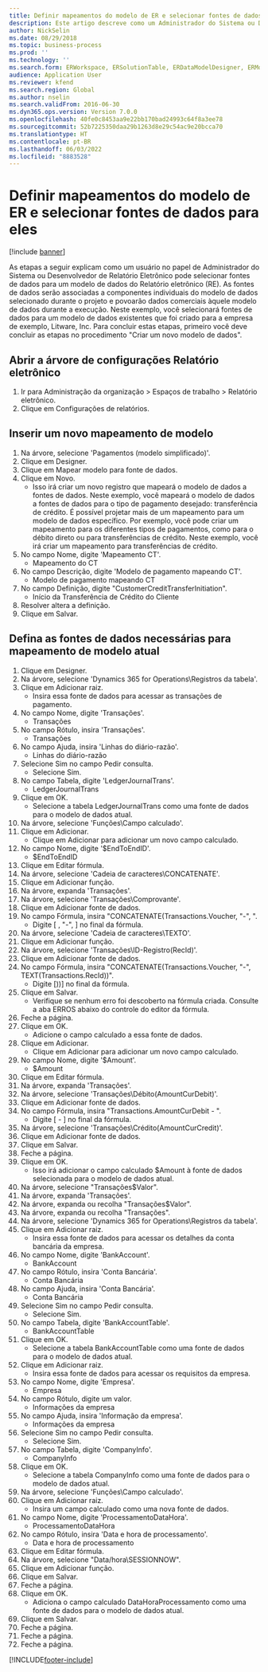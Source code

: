 ```yaml
---
title: Definir mapeamentos do modelo de ER e selecionar fontes de dados para eles
description: Este artigo descreve como um Administrador do Sistema ou Desenvolvedor de Relatório Eletrônico pode selecionar fontes de dados para um modelo de dados do Relatório eletrônico.
author: NickSelin
ms.date: 08/29/2018
ms.topic: business-process
ms.prod: ''
ms.technology: ''
ms.search.form: ERWorkspace, ERSolutionTable, ERDataModelDesigner, ERModelMappingTable, ERModelMappingDesigner, ERExpressionDesignerFormula
audience: Application User
ms.reviewer: kfend
ms.search.region: Global
ms.author: nselin
ms.search.validFrom: 2016-06-30
ms.dyn365.ops.version: Version 7.0.0
ms.openlocfilehash: 40fe0c8453aa9e22bb170bad24993c64f8a3ee78
ms.sourcegitcommit: 52b7225350daa29b1263d8e29c54ac9e20bcca70
ms.translationtype: HT
ms.contentlocale: pt-BR
ms.lasthandoff: 06/03/2022
ms.locfileid: "8883528"
---
```

# <a name="define-er-model-mappings-and-select-data-sources-for-them"></a>Definir mapeamentos do modelo de ER e selecionar fontes de dados para eles

[!include [banner](../../includes/banner.md)]

As etapas a seguir explicam como um usuário no papel de Administrador do Sistema ou Desenvolvedor de Relatório Eletrônico pode selecionar fontes de dados para um modelo de dados do Relatório eletrônico (RE). As fontes de dados serão associadas a componentes individuais do modelo de dados selecionado durante o projeto e povoarão dados comerciais àquele modelo de dados durante a execução. Neste exemplo, você selecionará fontes de dados para um modelo de dados existentes que foi criado para a empresa de exemplo, Litware, Inc. Para concluir estas etapas, primeiro você deve concluir as etapas no procedimento "Criar um novo modelo de dados".


## <a name="open-the-electronic-reporting-configurations-tree"></a>Abrir a árvore de configurações Relatório eletrônico
1. Ir para Administração da organização > Espaços de trabalho > Relatório eletrônico.
2. Clique em Configurações de relatórios.

## <a name="insert-a-new-model-mapping"></a>Inserir um novo mapeamento de modelo
1. Na árvore, selecione 'Pagamentos (modelo simplificado)'.
2. Clique em Designer.
3. Clique em Mapear modelo para fonte de dados.
4. Clique em Novo.
    * Isso irá criar um novo registro que mapeará o modelo de dados a fontes de dados. Neste exemplo, você mapeará o modelo de dados a fontes de dados para o tipo de pagamento desejado: transferência de crédito.     É possível projetar mais de um mapeamento para um modelo de dados específico. Por exemplo, você pode criar um mapeamento para os diferentes tipos de pagamentos, como para o débito direto ou para transferências de crédito. Neste exemplo, você irá criar um mapeamento para transferências de crédito.  
5. No campo Nome, digite 'Mapeamento CT'.
    * Mapeamento do CT  
6. No campo Descrição, digite 'Modelo de pagamento mapeando CT'.
    * Modelo de pagamento mapeando CT  
7. No campo Definição, digite "CustomerCreditTransferInitiation".
    * Início da Transferência de Crédito do Cliente  
8. Resolver altera a definição.
9. Clique em Salvar.

## <a name="define-required-data-sources-for-the-current-model-mapping"></a>Defina as fontes de dados necessárias para mapeamento de modelo atual
1. Clique em Designer.
2. Na árvore, selecione 'Dynamics 365 for Operations\Registros da tabela'.
3. Clique em Adicionar raiz.
    * Insira essa fonte de dados para acessar as transações de pagamento.  
4. No campo Nome, digite 'Transações'.
    * Transações  
5. No campo Rótulo, insira 'Transações'.
    * Transações  
6. No campo Ajuda, insira 'Linhas do diário-razão'.
    * Linhas do diário-razão  
7. Selecione Sim no campo Pedir consulta.
    * Selecione Sim.  
8. No campo Tabela, digite 'LedgerJournalTrans'.
    * LedgerJournalTrans  
9. Clique em OK.
    * Selecione a tabela LedgerJournalTrans como uma fonte de dados para o modelo de dados atual.  
10. Na árvore, selecione 'Funções\Campo calculado'.
11. Clique em Adicionar.
    * Clique em Adicionar para adicionar um novo campo calculado.  
12. No campo Nome, digite '$EndToEndID'.
    * $EndToEndID  
13. Clique em Editar fórmula.
14. Na árvore, selecione 'Cadeia de caracteres\CONCATENATE'.
15. Clique em Adicionar função.
16. Na árvore, expanda 'Transações'.
17. Na árvore, selecione 'Transações\Comprovante'.
18. Clique em Adicionar fonte de dados.
19. No campo Fórmula, insira "CONCATENATE(Transactions.Voucher, "-", ".
    * Digite [ , "-", ] no final da fórmula.  
20. Na árvore, selecione 'Cadeia de caracteres\TEXTO'.
21. Clique em Adicionar função.
22. Na árvore, selecione 'Transações\ID-Registro(RecId)'.
23. Clique em Adicionar fonte de dados.
24. No campo Fórmula, insira "CONCATENATE(Transactions.Voucher, "-", TEXT(Transactions.RecId))".
    * Digite [))] no final da fórmula.  
25. Clique em Salvar.
    * Verifique se nenhum erro foi descoberto na fórmula criada. Consulte a aba ERROS abaixo do controle do editor da fórmula.  
26. Feche a página.
27. Clique em OK.
    * Adicione o campo calculado a essa fonte de dados.  
28. Clique em Adicionar.
    * Clique em Adicionar para adicionar um novo campo calculado.  
29. No campo Nome, digite '$Amount'.
    * $Amount  
30. Clique em Editar fórmula.
31. Na árvore, expanda 'Transações'.
32. Na árvore, selecione 'Transações\Débito(AmountCurDebit)'.
33. Clique em Adicionar fonte de dados.
34. No campo Fórmula, insira "Transactions.AmountCurDebit - ".
    * Digite [ - ] no final da fórmula.  
35. Na árvore, selecione 'Transações\Crédito(AmountCurCredit)'.
36. Clique em Adicionar fonte de dados.
37. Clique em Salvar.
38. Feche a página.
39. Clique em OK.
    * Isso irá adicionar o campo calculado $Amount à fonte de dados selecionada para o modelo de dados atual.  
40. Na árvore, selecione "Transações\$Valor".
41. Na árvore, expanda 'Transações'.
42. Na árvore, expanda ou recolha "Transações\$Valor".
43. Na árvore, expanda ou recolha "Transações".
44. Na árvore, selecione 'Dynamics 365 for Operations\Registros da tabela'.
45. Clique em Adicionar raiz.
    * Insira essa fonte de dados para acessar os detalhes da conta bancária da empresa.  
46. No campo Nome, digite 'BankAccount'.
    * BankAccount  
47. No campo Rótulo, insira 'Conta Bancária'.
    * Conta Bancária  
48. No campo Ajuda, insira 'Conta Bancária'.
    * Conta Bancária  
49. Selecione Sim no campo Pedir consulta.
    * Selecione Sim.  
50. No campo Tabela, digite 'BankAccountTable'.
    * BankAccountTable  
51. Clique em OK.
    * Selecione a tabela BankAccountTable como uma fonte de dados para o modelo de dados atual.  
52. Clique em Adicionar raiz.
    * Insira essa fonte de dados para acessar os requisitos da empresa.  
53. No campo Nome, digite 'Empresa'.
    * Empresa  
54. No campo Rótulo, digite um valor.
    * Informações da empresa  
55. No campo Ajuda, insira 'Informação da empresa'.
    * Informações da empresa  
56. Selecione Sim no campo Pedir consulta.
    * Selecione Sim.  
57. No campo Tabela, digite 'CompanyInfo'.
    * CompanyInfo  
58. Clique em OK.
    * Selecione a tabela CompanyInfo como uma fonte de dados para o modelo de dados atual.  
59. Na árvore, selecione 'Funções\Campo calculado'.
60. Clique em Adicionar raiz.
    * Insira um campo calculado como uma nova fonte de dados.  
61. No campo Nome, digite 'ProcessamentoDataHora'.
    * ProcessamentoDataHora  
62. No campo Rótulo, insira 'Data e hora de processamento'.
    * Data e hora de processamento  
63. Clique em Editar fórmula.
64. Na árvore, selecione "Data/hora\SESSIONNOW".
65. Clique em Adicionar função.
66. Clique em Salvar.
67. Feche a página.
68. Clique em OK.
    * Adiciona o campo calculado DataHoraProcessamento como uma fonte de dados para o modelo de dados atual.  
69. Clique em Salvar.
70. Feche a página.
71. Feche a página.
72. Feche a página.



[!INCLUDE[footer-include](../../../../includes/footer-banner.md)]